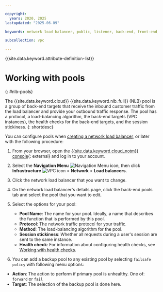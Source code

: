 ```yaml
---

copyright:
  years: 2020, 2025
lastupdated: "2025-06-09"

keywords: network load balancer, public, listener, back-end, front-end, pool, round-robin, weighted, connections, methods, policies, APIs, access, ports, vpc network

subcollection: vpc

---
```


{{site.data.keyword.attribute-definition-list}}

# Working with pools
{: #nlb-pools}

The {{site.data.keyword.cloud}} {{site.data.keyword.nlb_full}} (NLB) pool is a group of back-end targets that receive the inbound customer traffic from the load balancer and provide your outbound traffic response. The pool has a protocol, a load-balancing algorithm, the back-end targets (VPC instances), the health checks for the back-end targets, and the session stickiness.
{: shortdesc}

You can configure pools when [creating a network load balancer](/docs/vpc?topic=vpc-nlb-ui-creating-network-load-balancer), or later with the following procedure:

1. From your browser, open the [{{site.data.keyword.cloud_notm}} console](/login){: external} and log in to your account.
1. Select the **Navigation Menu** ![Navigation Menu icon](../icons/icon_hamburger.svg), then click **Infrastructure** ![VPC icon](../../icons/vpc.svg) > **Network** > **Load balancers**.
1. Click the network load balancer that you want to change.
1. On the network load balancer's details page, click the back-end pools tab and select the pool that you want to edit.
1. Select the options for your pool:

   * **Pool Name**: The name for your pool. Ideally, a name that describes the function that is performed by this pool.
   * **Protocol**: The network traffic protocol for your traffic.
   * **Method**: The load-balancing algorithm for the pool.
   * **Session stickiness**: Whether all requests during a user's session are sent to the same instance.
   * **Health check**: For information about configuring health checks, see [Working with health checks](/docs/vpc?topic=vpc-nlb-health-checks#nlb-health-checks).

1.  You can add a backup pool to any existing pool by selecting `failsafe policy` with following menu options:
   * **Action**: The action to perform if primary pool is unhealthy. One of: `forward` or `fail`
   * **Target**: The selection of the backup pool is done here.
